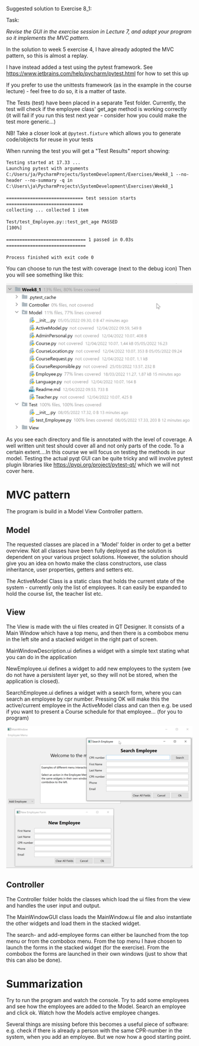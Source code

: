 Suggested solution to Exercise 8_1:

Task:

*Revise the GUI in the exercise session in Lecture 7, and adapt your program so it implements the MVC pattern.*

In the solution to week 5 exercise 4, I have already adopted the MVC pattern, so
this is almost a replay.

I have instead added a test using the pytest framework.
See https://www.jetbrains.com/help/pycharm/pytest.html for how to set this up

If you prefer to use the unittests framework (as in the example in the course lecture) - feel free to do so, it is a matter of taste.

The Tests (test) have been placed in a separate Test folder.
Currently, the test will check if the employee class' get_age method
is working correctly (it will fail if you run this test next year -
consider how you could make the test more generic...)

NB! Take a closer look at `@pytest.fixture` which allows you to generate code/objects for
reuse in your tests

When running the test you will get a "Test Results" report showing:

```
Testing started at 17.33 ...
Launching pytest with arguments C:/Users/ja/PycharmProjects/SystemDevelopment/Exercises/Week8_1 --no-header --no-summary -q in C:\Users\ja\PycharmProjects\SystemDevelopment\Exercises\Week8_1

============================= test session starts =============================
collecting ... collected 1 item

Test/test_Employee.py::test_get_age PASSED                               [100%]

============================== 1 passed in 0.03s ==============================

Process finished with exit code 0
```

You can choose to run the test with coverage (next to the debug icon)
Then you will see something like this:

![Coverage](Test_coverage.png)

As you see each directory and file is annotated with the
level of coverage. A well written unit test should cover all and not only parts of the code.
To a certain extent....In this course we will focus on testing the methods in our model.
Testing the actual pyqt GUI can be quite tricky and will involve pytest plugin
libraries like https://pypi.org/project/pytest-qt/ which we will not cover here.



# MVC pattern

The program is build in a Model View Controller pattern. 

## Model
The requested classes are placed in a 'Model' folder
in order to get a better overview. Not all classes have been fully deployed as the solution is dependent on 
your various project solutions. However, the solution should give you an idea on howto make the class constructors,
use class inheritance, user properties, getters and setters etc.

The ActiveModel Class is a static class that holds the current state of the system - currently only the list of employees. It can
easily be expanded to hold the course list, the teacher list etc.

## View
The View is made with the ui files created in QT Designer. It consists of a Main Window which have a top menu,
and then there is a combobox menu in the left site and a stacked widget in the right part of screen.

MainWindowDescription.ui defines a widget with a simple text stating what you can do in the application

NewEmployee.ui defines a widget to add new employees to the system (we do not have a persistent layer yet, so
they will not be stored, when the application is closed). 

SearchEmployee.ui defines a widget with a search form, where you can search an employee by cpr number.
Pressing OK will make this the active/current employee in the ActiveModel class and can then e.g. be used
if you want to present a Course schedule for that employee... (for you to program)

![View](View.png)


## Controller

The Controller folder holds the classes which load the ui files from the view and handles the user input
and output.

The MainWindowGUI class loads the MainWindow.ui file and also instantiate the other widgets
and load them in the stacked widget.

The search- and add-employee forms can either be launched from the top menu or from the combobox menu.
From the top menu I have chosen to launch the forms in the stacked widget (for the exercise). 
From the combobox the forms are launched in their own windows (just to show that this can also be done).

# Summarization

Try to run the program and watch the console. Try to add some employees and see how the employees
are added to the Model. Search an employee and click ok. Watch how the Models active employee changes.

Several things are missing before this becomes a useful piece of software: e.g. check if there is
already a person with the same CPR-number in the system, when you add an employee.
But we now how a good starting point.












